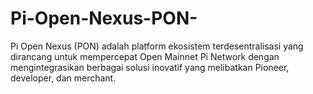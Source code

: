 # Pi-Open-Nexus-PON-
Pi Open Nexus (PON) adalah platform ekosistem terdesentralisasi yang dirancang untuk mempercepat Open Mainnet Pi Network dengan mengintegrasikan berbagai solusi inovatif yang melibatkan Pioneer, developer, dan merchant.
